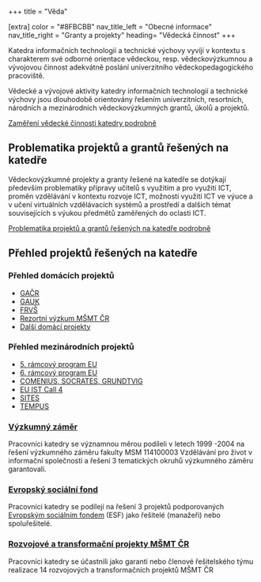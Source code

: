 +++
title = "Věda"

[extra]
color = "#8FBCBB"
nav_title_left = "Obecné informace"
nav_title_right = "Granty a projekty"
heading= "Vědecká činnost"
+++

Katedra informačních technologií a technické výchovy vyvíjí v kontextu s
charakterem své odborné orientace vědeckou, resp. vědeckovýzkumnou a
vývojovou činnost adekvátně poslání univerzitního vědeckopedagogického
pracoviště.

Vědecké a vývojové aktivity katedry informačních technologií a technické
výchovy jsou dlouhodobě orientovány řešením univerzitních, resortních,
národních a mezinárodních vědeckovýzkumných grantů, úkolů a projektů.

[Zaměření vědecké činnosti katedry podrobně](/vedecka-cinnost/zamereni/)

## **Problematika projektů a grantů řešených na katedře**

Vědeckovýzkumné projekty a granty řešené na katedře se dotýkají především problematiky přípravy učitelů s využitím a pro využití ICT, proměn vzdělávání v kontextu rozvoje ICT, možností využití ICT ve výuce a v učení virtuálních vzdělávacích systémů a prostředí a dalších témat souvisejících s výukou předmětů zaměřených do oclasti ICT.

[Problematika projektů a grantů řešených na katedře podrobně](problematika/)

## **Přehled projektů řešených na katedře**

<div class="blocks"><div>

### Přehled domácích projektů

 - [GAČR](domaci/gacr)   
 - [GAUK](domaci/gauk)   
 - [FRVŠ](domaci/frvs)   
 - [Rezortní výzkum MŠMT ČR](domaci/rvmsmt)      
 - [Další domácí projekty](domaci/dalsi)				

</div><div>

### Přehled mezinárodních projektů

 -   [5. rámcový program EU](mezinarodni/5rp-eu)       
 -   [6. rámcový program EU](mezinarodni/6rp-eu)       
 -   [COMENIUS, SOCRATES, GRUNDTVIG](mezinarodni/comenius-socrates-grundvig/) 
 -   [EU IST Call 4](mezinarodni/fp6-ist)        
 -   [SITES](mezinarodni/sites)   
 -   [TEMPUS](mezinarodni/tempus)  


</div></div>     

### [Výzkumný záměr](domaci/vvz)

Pracovníci katedry se významnou měrou podíleli v letech 1999 -2004 na
řešení výzkumného záměru fakulty MSM 114100003 Vzdělávání pro život v
informační společnosti a řešení 3 tematických okruhů výzkumného záměru
garantovali.

### [Evropský sociální fond](esf/)

Pracovníci katedry se podílejí na řešení 3 projektů podporovaných
[Evropským sociálním fondem](http://www.esfcr.cz/) (ESF) jako řešitelé
(manažeři) nebo spoluřešitelé.

### [Rozvojové a transformační projekty MŠMT ČR](projekty-msmt/)

Pracovníci katedry se účastnili jako garanti nebo členové řešitelského
týmu realizace 14 rozvojových a transformačních projektů MŠMT ČR

